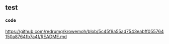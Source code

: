 ## test
#### code

https://github.com/redrumq/krowemoh/blob/5c45f9a55ad7543eabff055764150a8764fb7a4f/README.md
